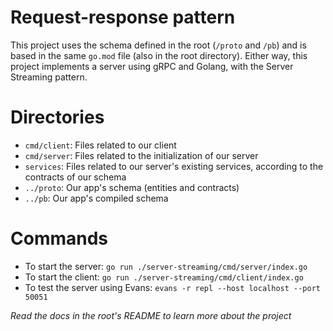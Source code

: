 # Request-response pattern

This project uses the schema defined in the root (`/proto` and `/pb`) and is based in the same `go.mod` file (also in the root directory).
Either way, this project implements a server using gRPC and Golang, with the Server Streaming pattern.

# Directories

- `cmd/client`: Files related to our client
- `cmd/server`: Files related to the initialization of our server
- `services`: Files related to our server's existing services, according to the contracts of our schema
- `../proto`: Our app's schema (entities and contracts)
- `../pb`: Our app's compiled schema

# Commands

- To start the server: `go run ./server-streaming/cmd/server/index.go`
- To start the client: `go run ./server-streaming/cmd/client/index.go`
- To test the server using Evans: `evans -r repl --host localhost --port 50051`

_Read the docs in the root's README to learn more about the project_
